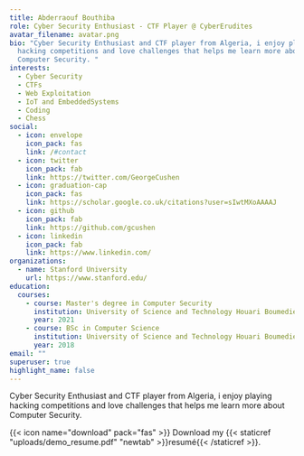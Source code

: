 ```yaml
---
title: Abderraouf Bouthiba
role: Cyber Security Enthusiast - CTF Player @ CyberErudites
avatar_filename: avatar.png
bio: "Cyber Security Enthusiast and CTF player from Algeria, i enjoy playing
  hacking competitions and love challenges that helps me learn more about
  Computer Security. "
interests:
  - Cyber Security
  - CTFs
  - Web Exploitation
  - IoT and EmbeddedSystems
  - Coding
  - Chess
social:
  - icon: envelope
    icon_pack: fas
    link: /#contact
  - icon: twitter
    icon_pack: fab
    link: https://twitter.com/GeorgeCushen
  - icon: graduation-cap
    icon_pack: fas
    link: https://scholar.google.co.uk/citations?user=sIwtMXoAAAAJ
  - icon: github
    icon_pack: fab
    link: https://github.com/gcushen
  - icon: linkedin
    icon_pack: fab
    link: https://www.linkedin.com/
organizations:
  - name: Stanford University
    url: https://www.stanford.edu/
education:
  courses:
    - course: Master's degree in Computer Security
      institution: University of Science and Technology Houari Boumediene
      year: 2021
    - course: BSc in Computer Science
      institution: University of Science and Technology Houari Boumediene
      year: 2018
email: ""
superuser: true
highlight_name: false
---
```

Cyber Security Enthusiast and CTF player from Algeria, i enjoy playing hacking competitions and love challenges that helps me learn more about Computer Security. 

{{< icon name="download" pack="fas" >}} Download my {{< staticref "uploads/demo_resume.pdf" "newtab" >}}resumé{{< /staticref >}}.
